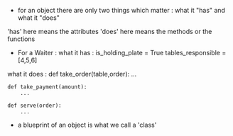  - for an object there are only two things which matter : what it "has" and what it "does"

 'has' here means the attributes
 'does' here means the methods or the functions

- For a Waiter :
 what it has :
    is_holding_plate = True
    tables_responsible = [4,5,6]

what it does :
    def take_order(table,order):
        ...
    
    def take_payment(amount):
        ...
    
    def serve(order):
        ...

- a blueprint of an object is what we call a 'class'
